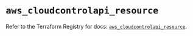 # `aws_cloudcontrolapi_resource`

Refer to the Terraform Registry for docs: [`aws_cloudcontrolapi_resource`](https://registry.terraform.io/providers/hashicorp/aws/5.38.0/docs/resources/cloudcontrolapi_resource).
